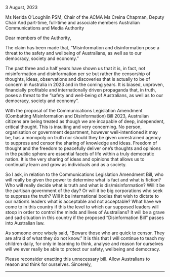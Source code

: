 3 August, 2023

Ms Nerida O’Loughlin PSM, Chair of the ACMA
Ms Creina Chapman, Deputy Chair
And part-time, full-time and associate members
Australian Communications and Media Authority

Dear members of the Authority,

The claim has been made that, “Misinformation and disinformation pose a threat to the
safety and wellbeing of Australians, as well as to our democracy, society and economy.”

The past three and a half years have shown us that it is, in fact, not misinformation and
disinformation per se but rather the censorship of thoughts, ideas, observations and
discoveries that is actually to be of concern in Australia in 2023 and in the coming years.
It is biased, unproven, financially profitable and internationally driven propaganda that, in
truth, poses a threat to the “safety and well-being of Australians, as well as to our
democracy, society and economy”.

With the proposal of the Communications Legislation Amendment (Combatting
Misinformation and Disinformation) Bill 2023, Australian citizens are being treated as
though we are incapable of deep, independent, critical thought. This is insulting and very
concerning. No person, organisation or government department, however well-intentioned
it may be, has a monopoly on truth nor should they be given unrestrained agency to
suppress and censor the sharing of knowledge and ideas. Freedom of thought and the
freedom to peacefully deliver one’s thoughts and opinions in the public sphere are essential
facets of life within a truly democratic nation. It is the very sharing of ideas and opinions
that allows us to continually learn and grow as individuals and as a society.

So I ask, in relation to the Communications Legislation Amendment Bill, who will really be
given the power to determine what is fact and what is fiction? Who will really decide what
is truth and what is dis/misinformation? Will it be the partisan government of the day? Or
will it be big corporations who seek to suppress the truth? Will it be international bodies
that wish to dictate to our nation’s leaders what is acceptable and not acceptable? What
have we come to in this country if this the level to which our supposed leaders will stoop in
order to control the minds and lives of Australians? It will be a grave and sad situation in
this country if the proposed “Disinformation Bill” passes into Australian law.

As someone once wisely said, “Beware those who are quick to censor. They are afraid of
what they do not know.” It is this that I will continue to teach my children daily, for only in
learning to think, analyse and reason for ourselves will we ever really be able to protect our
safety, wellbeing and democracy.

Please reconsider enacting this unnecessary bill. Allow Australians to reason and think for
ourselves.
Sincerely,


-----

